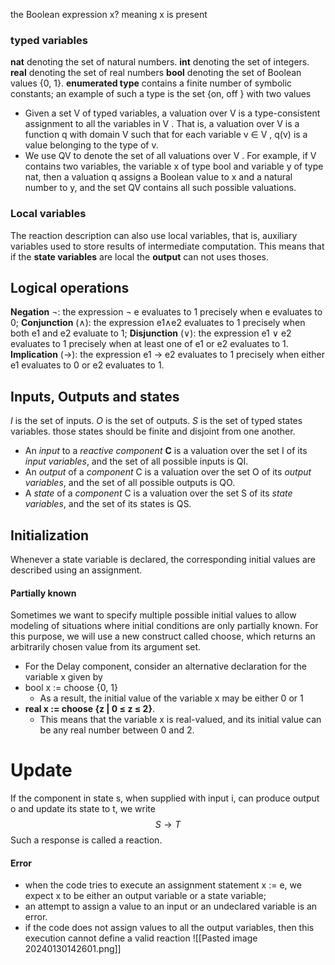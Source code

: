the Boolean expression x? meaning x is present
### typed variables
**nat** denoting the set of natural numbers.
**int** denoting the set of integers.
**real** denoting the set of real numbers
**bool** denoting the set of Boolean values {0, 1}.
**enumerated type** contains a finite number of symbolic constants; an example of such a type is the set {on, off } with two values

- Given a set V of typed variables, a valuation over V is a type-consistent assignment to all the variables in V . That is, a valuation over V is a function q with domain V such that for each variable v ∈ V , q(v) is a value belonging to the type of v.
- We use QV to denote the set of all valuations over V . For example, if V contains two variables, the variable x of type bool and variable y of type nat, then a valuation q assigns a Boolean value to x and a natural number to y, and the set QV contains all such possible valuations. 

### Local variables
The reaction description can also use local variables, that is, auxiliary variables used to store results of intermediate computation.
This means that if the **state variables** are local the **output** can not uses thoses.

## Logical operations
**Negation** ¬: the expression ¬ e evaluates to 1 precisely when e evaluates to 0;
**Conjunction** (∧): the expression e1∧e2 evaluates to 1 precisely when both e1 and e2 evaluate to 1;
**Disjunction** (∨): the expression e1 ∨ e2 evaluates to 1 precisely when at least one of e1 or e2 evaluates to 1.
**Implication** (→): the expression e1 → e2 evaluates to 1 precisely when either e1 evaluates to 0 or e2 evaluates to 1.

## Inputs, Outputs and states
$I$ is the set of inputs.
$O$ is the set of outputs.
$S$ is the set of typed states variables.
those states should be finite and disjoint from one another.
- An *input* to a *reactive component* **C** is a valuation over the set I of its *input variables*, and the set of all possible inputs is QI.
- An *output* of a *component* C is a valuation over the set O of its *output variables*, and the set of all possible outputs is QO.
- A *state* of a *component* C is a valuation over the set S of its *state variables*, and the set of its states is QS.
## Initialization
Whenever a state variable is declared, the corresponding initial values are described using an assignment.

#### Partially known
Sometimes we want to specify multiple possible initial values to allow modeling of situations where initial conditions are only partially known.
For this purpose, we will use a new construct called choose, which returns an arbitrarily chosen value from its argument set. 
- For the Delay component, consider an alternative declaration for the variable x given by
- bool x := choose {0, 1}
	-  As a result, the initial value of the variable x may be either 0 or 1
- **real x := choose {z | 0 ≤ z ≤ 2}**.
	- This means that the variable x is real-valued, and its initial value can be any real number between 0 and 2.

# Update
If the component in state s, when supplied with input i, can produce output o and update its state to t, we write $$S \rightarrow T $$ Such a response is called a reaction.

#### Error
- when the code tries to execute an assignment statement x := e, we expect x to be either an output variable or a state variable;
- an attempt to assign a value to an input or an undeclared variable is an error.
- if the code does not assign values to all the output variables, then this execution cannot define a valid reaction
![[Pasted image 20240130142601.png]]
